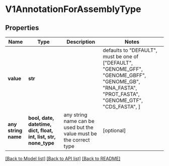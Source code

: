# V1AnnotationForAssemblyType


## Properties
Name | Type | Description | Notes
------------ | ------------- | ------------- | -------------
**value** | **str** |  | defaults to "DEFAULT",  must be one of ["DEFAULT", "GENOME_GFF", "GENOME_GBFF", "GENOME_GB", "RNA_FASTA", "PROT_FASTA", "GENOME_GTF", "CDS_FASTA", ]
**any string name** | **bool, date, datetime, dict, float, int, list, str, none_type** | any string name can be used but the value must be the correct type | [optional]

[[Back to Model list]](../README.md#documentation-for-models) [[Back to API list]](../README.md#documentation-for-api-endpoints) [[Back to README]](../README.md)


